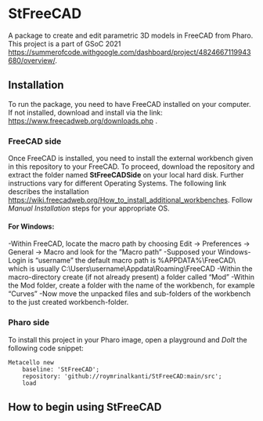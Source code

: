 # StFreeCAD
A package to create and edit parametric 3D models in FreeCAD from Pharo. This project is a part of GSoC 2021 https://summerofcode.withgoogle.com/dashboard/project/4824667119943680/overview/.

## Installation
To run the package, you need to have FreeCAD installed on your computer. If not installed, download and install via the link: https://www.freecadweb.org/downloads.php .
### FreeCAD side
Once FreeCAD is installed, you need to install the external workbench given in this repository to your FreeCAD. To proceed, download the repository and extract the folder named **StFreeCADSide** on your local hard disk.
Further instructions vary for different Operating Systems. The following link describes the installation https://wiki.freecadweb.org/How_to_install_additional_workbenches. Follow *Manual Installation* steps for your appropriate OS.

#### For Windows:
-Within FreeCAD, locate the macro path by choosing Edit → Preferences → General → Macro and look for the ”Macro path”
-Supposed your Windows-Login is “username” the default macro path is %APPDATA%\FreeCAD\ which is usually C:\Users\username\Appdata\Roaming\FreeCAD
-Within the macro-directory create (if not already present) a folder called “Mod”
-Within the Mod folder, create a folder with the name of the workbench, for example “Curves”
-Now move the unpacked files and sub-folders of the workbench to the just created workbench-folder.
### Pharo side
To install this project in your Pharo image, open a playground and *DoIt* the following code snippet:
```
Metacello new
    baseline: 'StFreeCAD';
    repository: 'github://roymrinalkanti/StFreeCAD:main/src';
    load
```

## How to begin using StFreeCAD
